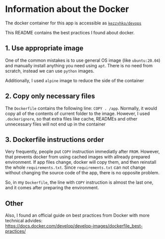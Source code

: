 # Information about the Docker

The docker container for this app is accessible as [`kezzyhko/devops`](https://hub.docker.com/repository/docker/kezzyhko/devops)

This README contains the best practices I found about docker. 



## 1. Use appropriate image

One of the common mistakes is to use general OS image (like `ubuntu:20.04`) and manually install anything you need using `apt`. There is no need from scratch, instead we can use `python` images.

Additionally, I used `alpine` image to reduce the side of the container



## 2. Copy only necessary files

The `Dockerfile` contains the following line: `COPY . /app`. Normally, it would copy all of the contents of current folder to the image. However, I used `.dockerignore`, so that extra files like cache, READMEs and other unnecessary files will not end up in the container



## 3. Dockerfile instructions order

Very frequently, people put `COPY` instruction immediatly after `FROM`. However, that prevents docker from using cached images with allready prepared environment. If app files change, docker will copy them, and then reinstall the whole `requirements.txt`. Since `requirements.txt` can not change without changing the source code of the app, there is no opposite problem.

So, in my `Dockerfile`, the line with `COPY` instruction is almost the last one, and it comes after preparing the environment.



## Other

Also, I found an official guide on best practices from Docker with more technical advides: <br>
https://docs.docker.com/develop/develop-images/dockerfile_best-practices/